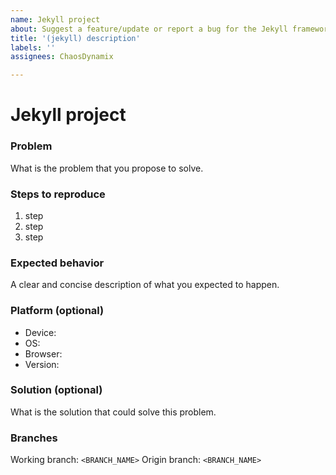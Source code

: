 ```yaml
---
name: Jekyll project
about: Suggest a feature/update or report a bug for the Jekyll framework implementation.
title: '(jekyll) description'
labels: ''
assignees: ChaosDynamix

---
```


# Jekyll project

### Problem
What is the problem that you propose to solve.

### Steps to reproduce 
1. step
2. step
3. step

### Expected behavior
A clear and concise description of what you expected to happen.

### Platform (optional)
 - Device: <device>
 - OS: <os>
 - Browser: <browser>
 - Version: <version>

### Solution (optional)
What is the solution that could solve this problem.

### Branches
Working branch: `<BRANCH_NAME>`
Origin branch: `<BRANCH_NAME>`
